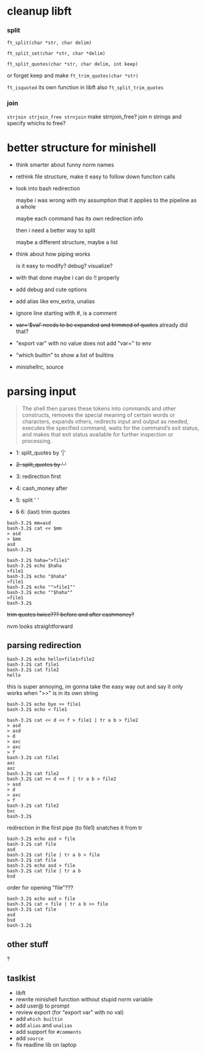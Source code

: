 # cleanup libft

### split
`ft_split(char *str, char delim)`

`ft_split_set(char *str, char *delim)`

`ft_split_quotes(char *str, char delim, int keep)`

or forget keep and make
`ft_trim_quotes(char *str)`


`ft_isquoted` its own function in libft
also `ft_split_trim_quotes`

### join
`strjoin strjoin_free strnjoin`
make strnjoin_free? join n strings and specify whichs to free?

# better structure for minishell

- think smarter about funny norm names

- rethink file structure, make it easy to follow down function calls

- look into bash redirection

    maybe i was wrong with my assumption that it applies to the pipeline as a whole

    maybe each command has its own redirection info

    then i need a better way to split

    maybe a different structure, maybe a list

- think about how piping works

    is it easy to modify? debug? visualize?

- with that done maybe i can do !! properly

- add debug and cute options

- add alias like env_extra, unalias

- ignore line starting with #, is a comment

- ~~var='$val' needs to be expanded and trimmed of quotes~~ already did that?
- "export var" with no value does not add "var=" to env

- "which builtin" to show a list of builtins

- minishellrc, source


# parsing input

> The shell then parses these tokens into commands and other constructs, removes the special meaning of certain words or characters, expands others, redirects input and output as needed, executes the specified command, waits for the command’s exit status, and makes that exit status available for further inspection or processing.


- 1: split_quotes by '|'

- ~~2: split_quotes by ' '~~

- 3: redirection first

- 4: cash_money after

- 5: split ' '

- ~~5~~ 6: (last) trim quotes
```
bash-3.2$ mm=asd
bash-3.2$ cat << $mm
> asd
> $mm
asd
bash-3.2$ 
```

```
bash-3.2$ haha=">file1"
bash-3.2$ echo $haha
>file1
bash-3.2$ echo "$haha"
>file1
bash-3.2$ echo "">file1""
bash-3.2$ echo ""$haha""
>file1
bash-3.2$ 
```
~~trim quotes twice??? before and after cashmoney?~~

nvm looks straightforward

## parsing redirection

```
bash-3.2$ echo hello>file1>file2
bash-3.2$ cat file1
bash-3.2$ cat file2
hello
```
this is super annoying, im gonna take the easy way out and say it only works when ">>" is in its own string
```
bash-3.2$ echo bye >> file1
bash-3.2$ echo < file1

bash-3.2$ cat << d << f > file1 | tr a b > file2
> asd
> asd
> d
> axc
> axc
> f
bash-3.2$ cat file1
axc
axc
bash-3.2$ cat file2
bash-3.2$ cat << d << f | tr a b > file2
> asd
> d
> axc
> f
bash-3.2$ cat file2
bxc
bash-3.2$ 
```
redirection in the first pipe (to file1) snatches it from tr

```
bash-3.2$ echo asd > file
bash-3.2$ cat file
asd
bash-3.2$ cat file | tr a b > file
bash-3.2$ cat file
bash-3.2$ echo asd > file
bash-3.2$ cat file | tr a b
bsd
```
order for opening "file"??? 
```
bash-3.2$ echo asd > file
bash-3.2$ cat < file | tr a b >> file
bash-3.2$ cat file
asd
bsd
bash-3.2$ 
```

## other stuff

?

## taslkist

- libft
- rewrite minishell function without stupid norm variable
- add user@ to prompt
- review export (for "export var" with no val)
- add `which builtin`
- add `alias` and `unalias`
- add support for `#comments`
- add `source`
- fix readline lib on laptop
